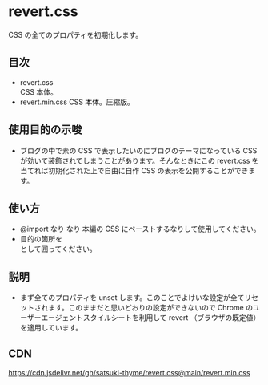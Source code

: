 # revert.css
CSS の全てのプロパティを初期化します。

## 目次
* revert.css  
  CSS 本体。
* revert.min.css
  CSS 本体。圧縮版。

## 使用目的の示唆
* ブログの中で素の CSS で表示したいのにブログのテーマになっている CSS が効いて装飾されてしまうことがあります。そんなときにこの revert.css を当てれば初期化された上で自由に自作 CSS の表示を公開することができます。

## 使い方
* @import なり <link> なり 本編の CSS にペーストするなりして使用してください。
* 目的の箇所を <div class="revert"> として囲ってください。

## 説明
* まず全てのプロパティを unset します。このことでよけいな設定が全てリセットされます。このままだと思いどおりの設定ができないので Chrome のユーザーエージェントスタイルシートを利用して revert （ブラウザの既定値）を適用しています。

## CDN
https://cdn.jsdelivr.net/gh/satsuki-thyme/revert.css@main/revert.min.css
